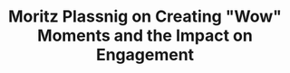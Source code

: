 ---
name: "Moritz Plassnig"
title: "Moritz Plassnig on Creating &quot;Wow&quot; Moments and the Impact on Engagement"
episode: 13
upcoming: false
twitter_url: https://twitter.com/moritzplassnig
download_url: https://simplecast.fm/media/1930.mp3
avatar: moritz_plassnig.jpg
summary: |
  We talked with <a href="https://twitter.com/moritzplassnig">Mo Plassnig</a>, co-founder and CEO of <a href="https://www.codeship.io/">Codeship</a>. He talked about how their passion for education is baked into who they are as a company. He also shared how creating a “wow” factor for people in the first couple minutes of using their product has been huge in moving the needle.
outro_song: "Windmill Mathematics BASC Remix"
outro_artist: "Yasiin Bey aka Mos Def"
outro_url: https://soundcloud.com/bay-area-sound-collective/yasiin-bey-windmill
links:
  - :url: https://twitter.com/moritzplassnig
    :label: "Moritz Plassnig"
  - :url: https://twitter.com/manualwise
    :label: "Manuel Weiss"
  - :url: https://twitter.com/flomotlik
    :label: "Florian Motlik"
  - :url: https://www.codeship.io/
    :label: "Codeship"
  - :url: http://blog.codeship.io/
    :label: "Codeship Blog"
  - :url: http://jenkins-ci.org/
    :label: "Jenkins"
  - :url: https://github.com/
    :label: "GitHub"
  - :url: http://aws.amazon.com/
    :label: "Amazon AWS"
  - :url: https://www.heroku.com/
    :label: "Heroku"
  - :url: http://www.techstars.com/
    :label: "TechStars"
tweetables:
  - :quote: "It’s important for any product that you find a way to create a ‘wow’ moment - really, really fast."
    :tweet: "&quot;It’s important for any product that you find a way to create a ‘wow’ moment - really, really fast.&quot; @moritzplassnig"
  - :quote: "Focus on doing just a few things. Do them really, really good. Then focus on the next things."
    :tweet: "&quot;Focus on doing just a few things. Do them really, really good. Then focus on the next things.&quot; @moritzplassnig #SaaS"
---
